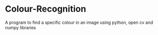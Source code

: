 # Colour-Recognition
A program to find a specific colour in an image using python, open cv and numpy libraries
